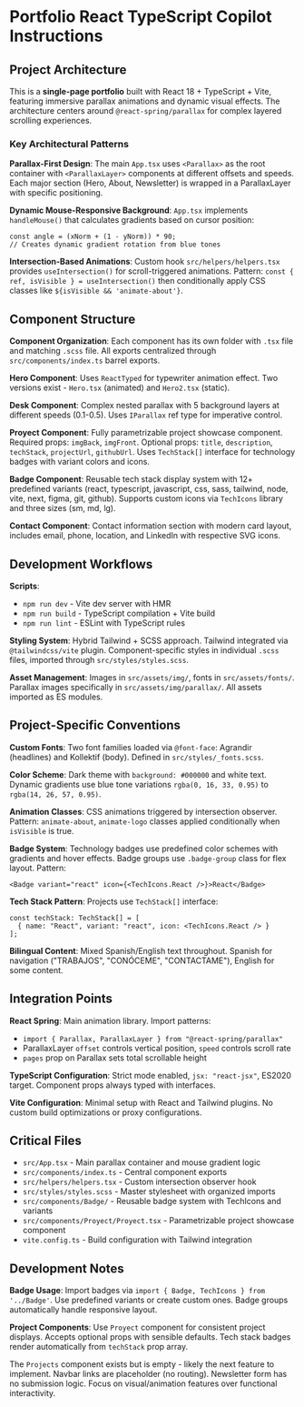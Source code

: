 # Portfolio React TypeScript Copilot Instructions

## Project Architecture

This is a **single-page portfolio** built with React 18 + TypeScript + Vite, featuring immersive parallax animations and dynamic visual effects. The architecture centers around `@react-spring/parallax` for complex layered scrolling experiences.

### Key Architectural Patterns

**Parallax-First Design**: The main `App.tsx` uses `<Parallax>` as the root container with `<ParallaxLayer>` components at different offsets and speeds. Each major section (Hero, About, Newsletter) is wrapped in a ParallaxLayer with specific positioning.

**Dynamic Mouse-Responsive Background**: `App.tsx` implements `handleMouse()` that calculates gradients based on cursor position:
```tsx
const angle = (xNorm + (1 - yNorm)) * 90;
// Creates dynamic gradient rotation from blue tones
```

**Intersection-Based Animations**: Custom hook `src/helpers/helpers.tsx` provides `useIntersection()` for scroll-triggered animations. Pattern: `const { ref, isVisible } = useIntersection()` then conditionally apply CSS classes like `${isVisible && 'animate-about'}`.

## Component Structure

**Component Organization**: Each component has its own folder with `.tsx` file and matching `.scss` file. All exports centralized through `src/components/index.ts` barrel exports.

**Hero Component**: Uses `ReactTyped` for typewriter animation effect. Two versions exist - `Hero.tsx` (animated) and `Hero2.tsx` (static).

**Desk Component**: Complex nested parallax with 5 background layers at different speeds (0.1-0.5). Uses `IParallax` ref type for imperative control.

**Proyect Component**: Fully parametrizable project showcase component. Required props: `imgBack`, `imgFront`. Optional props: `title`, `description`, `techStack`, `projectUrl`, `githubUrl`. Uses `TechStack[]` interface for technology badges with variant colors and icons.

**Badge Component**: Reusable tech stack display system with 12+ predefined variants (react, typescript, javascript, css, sass, tailwind, node, vite, next, figma, git, github). Supports custom icons via `TechIcons` library and three sizes (sm, md, lg).

**Contact Component**: Contact information section with modern card layout, includes email, phone, location, and LinkedIn with respective SVG icons.

## Development Workflows

**Scripts**:
- `npm run dev` - Vite dev server with HMR
- `npm run build` - TypeScript compilation + Vite build  
- `npm run lint` - ESLint with TypeScript rules

**Styling System**: Hybrid Tailwind + SCSS approach. Tailwind integrated via `@tailwindcss/vite` plugin. Component-specific styles in individual `.scss` files, imported through `src/styles/styles.scss`.

**Asset Management**: Images in `src/assets/img/`, fonts in `src/assets/fonts/`. Parallax images specifically in `src/assets/img/parallax/`. All assets imported as ES modules.

## Project-Specific Conventions

**Custom Fonts**: Two font families loaded via `@font-face`: Agrandir (headlines) and Kollektif (body). Defined in `src/styles/_fonts.scss`.

**Color Scheme**: Dark theme with `background: #000000` and white text. Dynamic gradients use blue tone variations `rgba(0, 16, 33, 0.95)` to `rgba(14, 26, 57, 0.95)`.

**Animation Classes**: CSS animations triggered by intersection observer. Pattern: `animate-about`, `animate-logo` classes applied conditionally when `isVisible` is true.

**Badge System**: Technology badges use predefined color schemes with gradients and hover effects. Badge groups use `.badge-group` class for flex layout. Pattern:
```tsx
<Badge variant="react" icon={<TechIcons.React />}>React</Badge>
```

**Tech Stack Pattern**: Projects use `TechStack[]` interface:
```tsx
const techStack: TechStack[] = [
  { name: "React", variant: "react", icon: <TechIcons.React /> }
];
```

**Bilingual Content**: Mixed Spanish/English text throughout. Spanish for navigation ("TRABAJOS", "CONÓCEME", "CONTACTAME"), English for some content.

## Integration Points

**React Spring**: Main animation library. Import patterns:
- `import { Parallax, ParallaxLayer } from "@react-spring/parallax"`  
- ParallaxLayer `offset` controls vertical position, `speed` controls scroll rate
- `pages` prop on Parallax sets total scrollable height

**TypeScript Configuration**: Strict mode enabled, `jsx: "react-jsx"`, ES2020 target. Component props always typed with interfaces.

**Vite Configuration**: Minimal setup with React and Tailwind plugins. No custom build optimizations or proxy configurations.

## Critical Files

- `src/App.tsx` - Main parallax container and mouse gradient logic
- `src/components/index.ts` - Central component exports
- `src/helpers/helpers.tsx` - Custom intersection observer hook
- `src/styles/styles.scss` - Master stylesheet with organized imports
- `src/components/Badge/` - Reusable badge system with TechIcons and variants
- `src/components/Proyect/Proyect.tsx` - Parametrizable project showcase component
- `vite.config.ts` - Build configuration with Tailwind integration

## Development Notes

**Badge Usage**: Import badges via `import { Badge, TechIcons } from '../Badge'`. Use predefined variants or create custom ones. Badge groups automatically handle responsive layout.

**Project Components**: Use `Proyect` component for consistent project displays. Accepts optional props with sensible defaults. Tech stack badges render automatically from `techStack` prop array.

The `Projects` component exists but is empty - likely the next feature to implement. Navbar links are placeholder (no routing). Newsletter form has no submission logic. Focus on visual/animation features over functional interactivity.